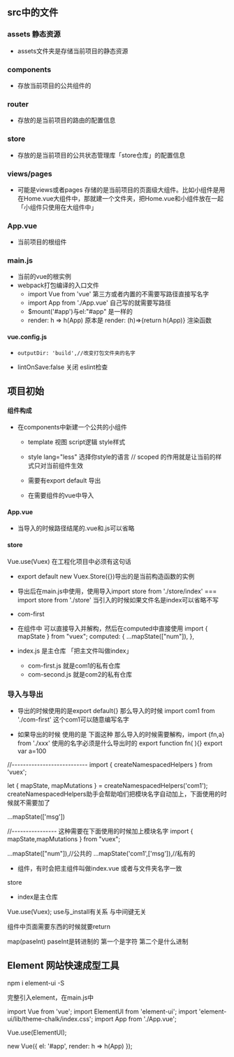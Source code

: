 ## src中的文件

### assets 静态资源
- assets文件夹是存储当前项目的静态资源

### components
- 存放当前项目的公共组件的

### router
- 存放的是当前项目的路由的配置信息

### store
- 存放的是当前项目的公共状态管理库「store仓库」的配置信息

### views/pages
- 可能是views或者pages 存储的是当前项目的页面级大组件。比如小组件是用在Home.vue大组件中，那就建一个文件夹，把Home.vue和小组件放在一起「小组件只使用在大组件中」

### App.vue
- 当前项目的根组件

### main.js
- 当前的vue的根实例
- webpack打包编译的入口文件
    - import Vue from 'vue' 第三方或者内置的不需要写路径直接写名字
    - import App from './App.vue'  自己写的就需要写路径
    - $mount('#app')与el:"#app" 是一样的
    -  render: h => h(App)  原本是 render: (h)=>{return h(App)}  渲染函数

#### vue.config.js
-     outputDir: 'build',//改变打包文件夹的名字

-  lintOnSave:false 关闭 eslint检查

## 项目初始

#### 组件构成
- 在components中新建一个公共的小组件
    - template 视图  script逻辑  style样式
    - style lang="less" 选择你style的语言   // scoped 的作用就是让当前的样式只对当前组件生效

    - 需要有export default 导出
    - 在需要组件的vue中导入

#### App.vue
- 当导入的时候路径结尾的.vue和.js可以省略


#### store

Vue.use(Vuex) 在工程化项目中必须有这句话
- export default new Vuex.Store({})导出的是当前构造函数的实例
- 导出后在main.js中使用，使用导入import store from './store/index' ===  import store from './store' 当引入的时候如果文件名是index可以省略不写

- com-first
- 在组件中 可以直接导入并解构，然后在computed中直接使用
import { mapState } from "vuex";
  computed: {
    ...mapState(["num"]),
  },

- index.js 是主仓库 「把主文件叫做index」
    - com-first.js 就是com1的私有仓库
    - com-second.js 就是com2的私有仓库

### 导入与导出
- 导出的时候使用的是export default{} 那么导入的时候  import com1 from './com-first' 这个com1可以随意编写名字

- 如果导出的时候 使用的是 下面这种 那么导入的时候需要解构，import {fn,a} from './xxx'  使用的名字必须是什么导出时的
export function fn( ){}
export var a=100



//---------------------------
import { createNamespacedHelpers } from 'vuex';

let { mapState, mapMutations } = createNamespacedHelpers('com1');
createNamespacedHelpers助手会帮助咱们把模块名字自动加上，下面使用的时候就不需要加了

 ...mapState(['msg'])

//----------------
这种需要在下面使用的时候加上模块名字
import { mapState,mapMutations } from "vuex";

...mapState(["num"]),//公共的
...mapState('com1',['msg']),//私有的

- 组件，有时会把主组件叫做index.vue 或者与文件夹名字一致



store 
- index是主仓库

Vue.use(Vuex); use与_install有关系 与中间键无关


组件中页面需要东西的时候就要return 

map(paseInt)  paseInt是转进制的 第一个是字符 第二个是什么进制


## Element 网站快速成型工具
npm i element-ui -S


完整引入element，在main.js中

import Vue from 'vue';
import ElementUI from 'element-ui';
import 'element-ui/lib/theme-chalk/index.css';
import App from './App.vue';

Vue.use(ElementUI);

new Vue({
  el: '#app',
  render: h => h(App)
});